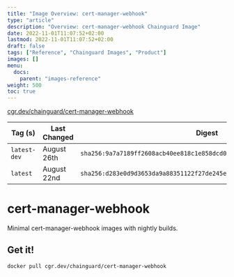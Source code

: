```yaml
---
title: "Image Overview: cert-manager-webhook"
type: "article"
description: "Overview: cert-manager-webhook Chainguard Image"
date: 2022-11-01T11:07:52+02:00
lastmod: 2022-11-01T11:07:52+02:00
draft: false
tags: ["Reference", "Chainguard Images", "Product"]
images: []
menu:
  docs:
    parent: "images-reference"
weight: 500
toc: true
---
```


[cgr.dev/chainguard/cert-manager-webhook](https://github.com/chainguard-images/images/tree/main/images/cert-manager-webhook)

| Tag (s)       | Last Changed | Digest                                                                    |
|---------------|--------------|---------------------------------------------------------------------------|
|  `latest-dev` | August 26th  | `sha256:9a7a7189ff2608acb40ee818c1e858dcd0d94c40f1dbf12f2c9c9e6f98e62975` |
|  `latest`     | August 22nd  | `sha256:d283e0d9d3653da9a88351122f27de245ed9b0e7b512bb7028a47f48231472f6` |

# cert-manager-webhook

Minimal cert-manager-webhook images with nightly builds.

## Get it!

```shell
docker pull cgr.dev/chainguard/cert-manager-webhook
```
